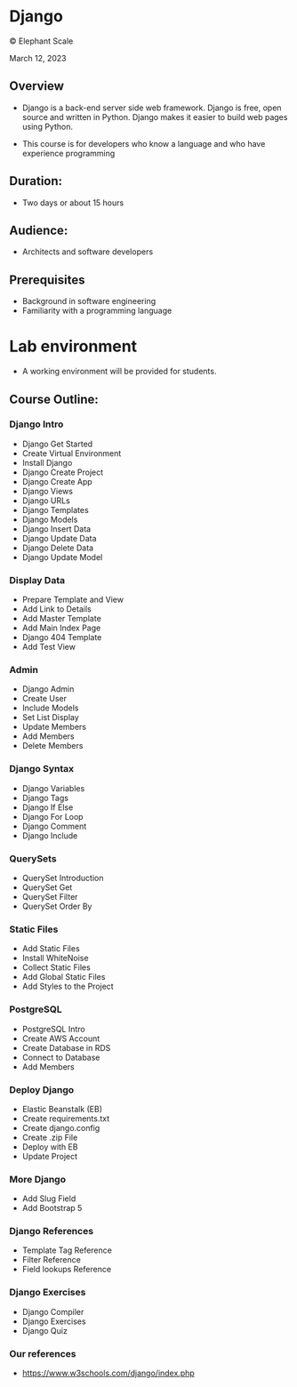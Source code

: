 # Django
© Elephant Scale

March 12, 2023

## Overview

* Django is a back-end server side web framework. Django is free, open source and written in Python. Django makes it easier to build web pages using Python.

* This course is for developers who know a language and who have experience programming

## Duration:

* Two days or about 15 hours

## Audience:
* Architects and software developers

## Prerequisites

* Background in software engineering
* Familiarity with a programming language

# Lab environment

* A working environment will be provided for students.

## Course Outline:

### Django Intro
* Django Get Started
* Create Virtual Environment
* Install Django
* Django Create Project
* Django Create App
* Django Views
* Django URLs
* Django Templates
* Django Models
* Django Insert Data
* Django Update Data
* Django Delete Data
* Django Update Model

### Display Data
* Prepare Template and View
* Add Link to Details
* Add Master Template
* Add Main Index Page
* Django 404 Template
* Add Test View

### Admin
* Django Admin
* Create User
* Include Models
* Set List Display
* Update Members
* Add Members
* Delete Members

### Django Syntax
* Django Variables
* Django Tags
* Django If Else
* Django For Loop
* Django Comment
* Django Include

### QuerySets
* QuerySet Introduction
* QuerySet Get
* QuerySet Filter
* QuerySet Order By

### Static Files
* Add Static Files
* Install WhiteNoise
* Collect Static Files
* Add Global Static Files
* Add Styles to the Project

### PostgreSQL
* PostgreSQL Intro
* Create AWS Account
* Create Database in RDS
* Connect to Database
* Add Members

### Deploy Django
* Elastic Beanstalk (EB)
* Create requirements.txt
* Create django.config
* Create .zip File
* Deploy with EB
* Update Project

### More Django
* Add Slug Field
* Add Bootstrap 5

### Django References
* Template Tag Reference
* Filter Reference
* Field lookups Reference

### Django Exercises
* Django Compiler
* Django Exercises
* Django Quiz

### Our references
* https://www.w3schools.com/django/index.php

